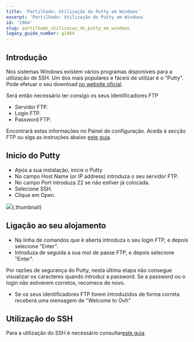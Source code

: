 ```yaml
---
title: 'Partilhado: Utilização do Putty em Windows'
excerpt: 'Partilhado: Utilização do Putty em Windows'
id: '1964'
slug: partilhado_utilizacao_do_putty_em_windows
legacy_guide_number: g1964
---
```



## Introdução
Nos sistemas Windows existem vários programas disponíveis para a utilização de SSH.
Um dos mais populares e fáceis de utilizar é o "Putty".
Pode efetuar o seu download [no website oficial](http://www.putty.org/).

Será então necessário ter consigo os seus identificadores FTP

- Servidor FTP.
- Login FTP.
- Password FTP.

Encontrará estas informações no Painel de configuração. Aceda à secção FTP ou siga as instruções abaixo
[este guia](../aceder-espaco-de-armazenamento-ftp-alojamento-web/).


## Inicio do Putty

- Após a sua instalação, inicie o Putty
- No campo Host Name (or IP address) introduza o seu servidor FTP.
- No campo Port introduza 22 se não estiver já colocada.
- Selecione SSH.
- Clique em Open.



![](images/img_3094.jpg){.thumbnail}


## Ligação ao seu alojamento

- Na linha de comandos que é aberta introduza o seu login FTP, e depois selecione "Enter".
- Introduza de seguida a sua mot de passe FTP, e depois selecione "Enter".

Por razões de segurança do Putty, nesta última etapa não consegue visualizar os caracteres quando introduz a password. Se a password ou o login não estiverem corretos, recomece de novo.

- Se os seus identificadores FTP forem introduzidos de forma correta receberá uma mensagem de "Welcome to Ovh"




## Utilização do SSH
Para a utilização do SSH é necessário consultar[este guia](https://www.ovh.com/fr/g1962.mutualise_le_ssh_sur_les_hebergements_mutualises).

